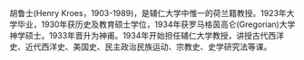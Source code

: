 胡鲁士(Henry Kroes，1903-1989)，是辅仁大学中惟一的荷兰籍教授。1923年大学毕业，1930年获历史及教育硕士学位，1934年获罗马格茵高仑(Gregorian)大学神学硕士。1933年晋升为神甫。1934年开始担任辅仁大学教授，讲授古代西洋史、近代西洋史、美国史、民主政治民族运动、宗教史、史学研究法等课。